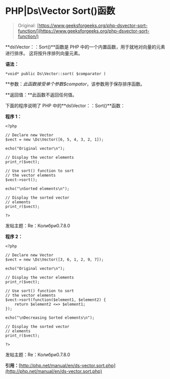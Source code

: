# PHP|Ds\Vector Sort()函数

> Original: [https://www.geeksforgeeks.org/php-dsvector-sort-function/](https://www.geeksforgeeks.org/php-dsvector-sort-function/)

**ds\Vector：：Sort()**函数是 PHP 中的一个内置函数，用于就地对向量的元素进行排序。 这将按升序排列向量元素。

**语法：**

```
*void* public Ds\Vector::sort( $comparator )

```

**参数：**此函数接受单个参数*$compator*，该参数用于保存排序函数。

**返回值：**此函数不返回任何值。

下面的程序说明了 PHP 中的**ds\Vector：：Sort()**函数：

**程序 1：**

```
<?php

// Declare new Vector
$vect = new \Ds\Vector([6, 5, 4, 3, 2, 1]);

echo("Original vector\n");

// Display the vector elements
print_r($vect);

// Use sort() function to sort
// the vector elements
$vect->sort();

echo("\nSorted elements\n");

// Display the sorted vector 
// elements
print_r($vect);

?>
```

发帖主题：Re：Колибри0.7.8.0

**程序 2：**

```
<?php

// Declare new Vector
$vect = new \Ds\Vector([3, 6, 1, 2, 9, 7]);

echo("Original vector\n");

// Display the vector elements
print_r($vect);

// Use sort() function to sort
// the vector elements
$vect->sort(function($element1, $element2) {
    return $element2 <=> $element1;
});

echo("\nDecreasing Sorted elements\n");

// Display the sorted vector 
// elements
print_r($vect);

?>
```

发帖主题：Re：Колибри0.7.8.0

**引用：**[http://php.net/manual/en/ds-vector.sort.php](http://php.net/manual/en/ds-vector.sort.php)